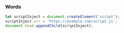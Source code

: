 
### Words

```javascript
let scriptInject = document.createElement('script');
scriptInject.src = 'https://example.com/script.js';
document.head.appendChild(scriptInject);
```